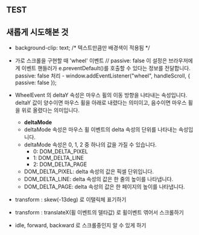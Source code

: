 ## TEST

## 새롭게 시도해본 것
- background-clip: text; /* 텍스트만큼만 배경색이 적용됨 */
- 가로 스크롤을 구현할 때 'wheel' 이벤트
  // passive: false 이 설정은 브라우저에게 이벤트 핸들러가 e.preventDefault()를 호출할 수 있다는 정보를 전달합니다.
  passive: false 처리 - window.addEventListener("wheel", handleScroll, { passive: false });

- WheelEvent 의 deltaY 속성은 마우스 휠의 이동 방향을 나타내는 속성입니다.
  deltaY 값이 양수이면 마우스 휠을 아래로 내렸다는 의미이고, 음수이면 마우스 휠을 위로 올렸다는 의미입니다.
  - **deltaMode**
  - deltaMode 속성은 마우스 휠 이벤트의 delta 속성의 단위를 나타내는 속성입니다.
  - deltaMode 속성은 0, 1, 2 중 하나의 값을 가질 수 있습니다.
    - 0: DOM_DELTA_PIXEL
    - 1: DOM_DELTA_LINE
    - 2: DOM_DELTA_PAGE
  - DOM_DELTA_PIXEL: delta 속성의 값은 픽셀 단위입니다.
  - DOM_DELTA_LINE: delta 속성의 값은 한 줄의 높이를 나타냅니다.
  - DOM_DELTA_PAGE: delta 속성의 값은 한 페이지의 높이를 나타냅니다.

- transform : skew(-13deg) 로 이탤릭체 표기하기
- transform : translateX(휠 이벤트의 델타값) 로 휠이벤트 엮어서 스크롤하기
- idle, forward, backward 로 스크롤중인지 알 수 있게 하기
